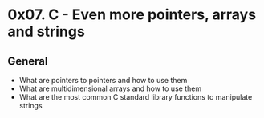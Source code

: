 # 0x07. C - Even more pointers, arrays and strings
## General
- What are pointers to pointers and how to use them
- What are multidimensional arrays and how to use them
- What are the most common C standard library functions to manipulate strings